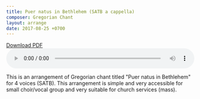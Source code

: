 ```yaml
---
title: Puer natus in Bethlehem (SATB a cappella)
composer: Gregorian Chant
layout: arrange
date: 2017-08-25 +0700
---
```


<div class="button">
    <a href="https://dl.dropbox.com/s/gw2uy41j5i3ek1w/Puer%20natus%20in%20Bethlehem.pdf?dl=0" target="_blank" onclick="ga('send', 'event', 'buttons', 'download', 'arr-puer-natus-in-bethlehem')">Download PDF</a>
</div>

<audio controls="controls" style="width: 100%;">
    <source src="https://dl.dropbox.com/s/3hwzbcmz0f7z3f6/Puer%20natus%20in%20Bethlehem.mp3?dl=0" type="audio/mpeg">
    Your browser does not support the audio element.
</audio>

This is an arrangement of Gregorian chant titled "Puer natus in Bethlehem" for 4 voices (SATB). This arrangement is simple and very accessible for small choir/vocal group and very suitable for church services (mass).
